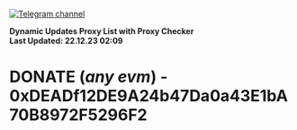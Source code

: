 [![Telegram channel](https://img.shields.io/endpoint?url=https://runkit.io/damiankrawczyk/telegram-badge/branches/master?url=https://t.me/n4z4v0d)](https://t.me/n4z4v0d) 

**Dynamic Updates Proxy List with Proxy Checker**  
**Last Updated: 22.12.23 02:09**

# DONATE (_any evm_) - 0xDEADf12DE9A24b47Da0a43E1bA70B8972F5296F2
